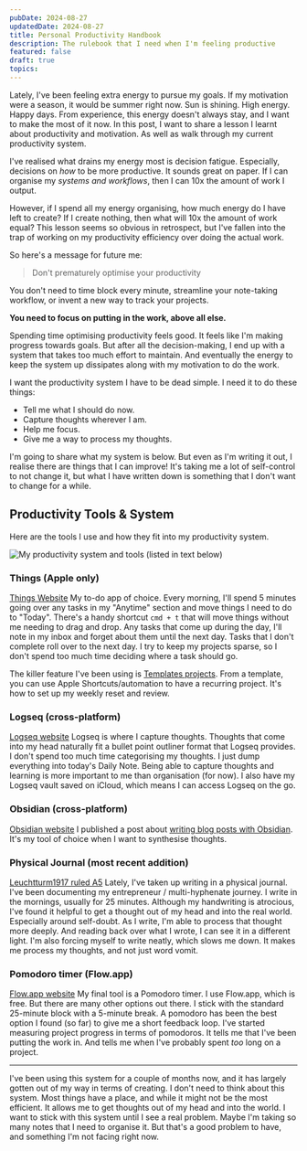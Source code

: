 ```yaml
---
pubDate: 2024-08-27
updatedDate: 2024-08-27
title: Personal Productivity Handbook
description: The rulebook that I need when I'm feeling productive
featured: false
draft: true
topics:
---
```

Lately, I've been feeling extra energy to pursue my goals. If my motivation were a season, it would be summer right now. Sun is shining. High energy. Happy days. From experience, this energy doesn't always stay, and I want to make the most of it now. In this post, I want to share a lesson I learnt about productivity and motivation. As well as walk through my current productivity system. 

I've realised what drains my energy most is decision fatigue. Especially, decisions on *how* to be more productive. It sounds great on paper. If I can organise my *systems and workflows*, then I can 10x the amount of work I output. 

However, if I spend all my energy organising, how much energy do I have left to create? If I create nothing, then what will 10x the amount of work equal? This lesson seems so obvious in retrospect, but I've fallen into the trap of working on my productivity efficiency over doing the actual work.

So here's a message for future me:

> Don't prematurely optimise your productivity

You don't need to time block every minute, streamline your note-taking workflow, or invent a new way to track your projects.

**You need to focus on putting in the work, above all else.**

Spending time optimising productivity feels good. It feels like I'm making progress towards goals. But after all the decision-making, I end up with a system that takes too much effort to maintain. And eventually the energy to keep the system up dissipates along with my motivation to do the work.

I want the productivity system I have to be dead simple. I need it to do these things:

- Tell me what I should do now.
- Capture thoughts wherever I am.
- Help me focus.
- Give me a way to process my thoughts.

I'm going to share what my system is below. But even as I'm writing it out, I realise there are things that I can improve! It's taking me a lot of self-control to not change it, but what I have written down is something that I don't want to change for a while.
## Productivity Tools & System
Here are the tools I use and how they fit into my productivity system.

![My productivity system and tools (listed in text below)](https://res.cloudinary.com/jonathan-yeong/image/upload/v1724760503/unsigned_obsidian_uploads/nlly33omwj7jpy2tjoto.png)

### Things (Apple only)
[Things Website](https://culturedcode.com/things/)
My to-do app of choice. Every morning, I'll spend 5 minutes going over any tasks in my "Anytime" section and move things I need to do to "Today". There's a handy shortcut `cmd + t` that will move things without me needing to drag and drop. Any tasks that come up during the day, I'll note in my inbox and forget about them until the next day. Tasks that I don't complete roll over to the next day. I try to keep my projects sparse, so I don't spend too much time deciding where a task should go.

The killer feature I've been using is [Templates projects](https://culturedcode.com/things/support/articles/2693493/). From a template, you can use Apple Shortcuts/automation to have a recurring project. It's how to set up my weekly reset and review.

### Logseq (cross-platform)
[Logseq website](https://logseq.com/)
Logseq is where I capture thoughts. Thoughts that come into my head naturally fit a bullet point outliner format that Logseq provides. I don't spend too much time categorising my thoughts. I just dump everything into today's Daily Note. Being able to capture thoughts and learning is more important to me than organisation (for now). I also have my Logseq vault saved on iCloud, which means I can access Logseq on the go.

### Obsidian (cross-platform)
[Obsidian website](https://obsidian.md/)
I published a post about [writing blog posts with Obsidian](https://jonathanyeong.com/writing-blog-posts-with-obsidian/). It's my tool of choice when I want to synthesise thoughts. 

### Physical Journal (most recent addition)
[Leuchtturm1917 ruled A5](https://www.leuchtturm1917.ca/notebook-classic.html)
Lately, I've taken up writing in a physical journal. I've been documenting my entrepreneur / multi-hyphenate journey. I write in the mornings, usually for 25 minutes. Although my handwriting is atrocious, I've found it helpful to get a thought out of my head and into the real world. Especially around self-doubt. As I write, I'm able to process that thought more deeply. And reading back over what I wrote, I can see it in a different light. I'm also forcing myself to write neatly, which slows me down. It makes me process my thoughts, and not just word vomit.

### Pomodoro timer (Flow.app)
[Flow.app website](https://www.flow.app/)
My final tool is a Pomodoro timer. I use Flow.app, which is free. But there are many other options out there. I stick with the standard 25-minute block with a 5-minute break. A pomodoro has been the best option I found (so far) to give me a short feedback loop. I've started measuring project progress in terms of pomodoros. It tells me that I've been putting the work in. And tells me when I've probably spent *too* long on a project.

---

I've been using this system for a couple of months now, and it has largely gotten out of my way in terms of creating. I don't need to think about this system. Most things have a place, and while it might not be the most efficient. It allows me to get thoughts out of my head and into the world. I want to stick with this system until I see a real problem. Maybe I'm taking so many notes that I need to organise it. But that's a good problem to have, and something I'm not facing right now.
